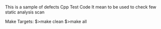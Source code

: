 This is a sample of defects Cpp Test Code
It mean to be used to check few static analysis scan

Make Targets:
$>make clean
$>make all